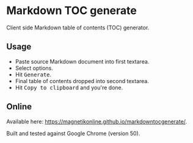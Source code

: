 # Markdown TOC generate
Client side Markdown table of contents (TOC) generator.

## Usage
- Paste source Markdown document into first textarea.
- Select options.
- Hit <kbd>Generate</kbd>.
- Final table of contents dropped into second textarea.
- Hit <kbd>Copy to clipboard</kbd> and you're done.

## Online
Available here: https://magnetikonline.github.io/markdowntocgenerate/.

Built and tested against Google Chrome (version 50).
